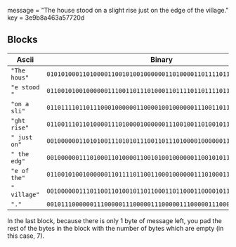 message = "The house stood on a slight rise just on the edge of the village."
key = 3e9b8a463a57720d

## Blocks

| Ascii | Binary | Hex |
| ----- | ------ | --- |
| `"The hous"` | `0101010001101000011001010010000001101000011011110111010101110011` | `54686520686f7573`
| `"e stood "` | `0110010100100000011100110111010001101111011011110110010000100000` | `652073746f6f6420`
| `"on a sli"` | `0110111101101110001000000110000100100000011100110110110001101001` | `6f6e206120736c69`
| `"ght rise"` | `0110011101101000011101000010000001110010011010010111001101100101` | `6768742072697365`
| `" just on"` | `0010000001101010011101010111001101110100001000000110111101101110` | `206a757374206f6e`
| `" the edg"` | `0010000001110100011010000110010100100000011001010110010001100111` | `2074686520656467`
| `"e of the"` | `0110010100100000011011110110011000100000011101000110100001100101` | `65206f6620746865`
| `" village"` | `0010000001110110011010010110110001101100011000010110011101100101` | `2076696c6c616765`
| `"."` | `0010111000000111000001110000011100000111000001110000011100000111` | `2e07070707070707`

In the last block, because there is only 1 byte of message left, you pad the rest of the bytes in the block with the number of bytes which are empty (in this case, 7).
